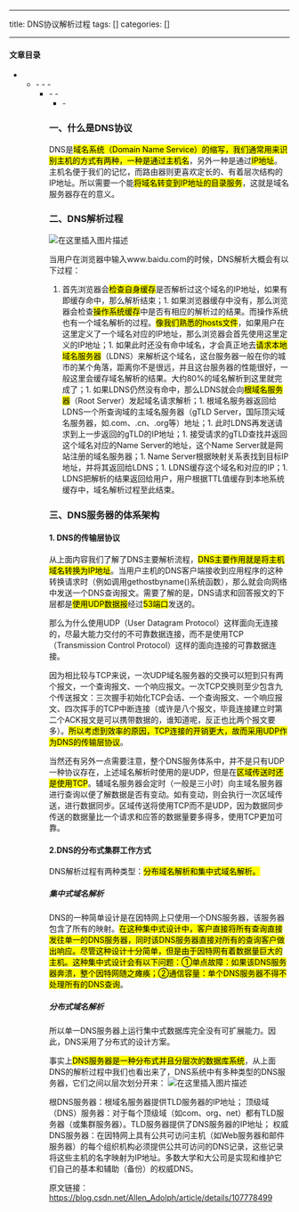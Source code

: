 
--- 
title:  DNS协议解析过程 
tags: []
categories: [] 

---


#### 文章目录
- <ul><li>- - - <ul><li>- - <ul><li>- 


### 一、什么是DNS协议

DNS是<mark>域名系统（Domain Name Service）<mark>的缩写，我们通常用来识别主机的方式有两种，一种是通过</mark>主机名</mark>，另外一种是通过<mark>IP地址</mark>。主机名便于我们的记忆，而路由器则更喜欢定长的、有着层次结构的IP地址。所以需要一个能<mark>将域名转变到IP地址的目录服务</mark>，这就是域名服务器存在的意义。

### 二、DNS解析过程

<img src="https://img-blog.csdnimg.cn/a9617ea5faf24990a5a0efcc054c14a9.png?x-oss-process=image/watermark,type_d3F5LXplbmhlaQ,shadow_50,text_Q1NETiBAd2hfMTEx,size_20,color_FFFFFF,t_70,g_se,x_16" alt="在这里插入图片描述">

当用户在浏览器中输入www.baidu.com的时候，DNS解析大概会有以下过程：
1. 首先浏览器会<mark>检查自身缓存</mark>是否解析过这个域名的IP地址，如果有即缓存命中，那么解析结束；1. 如果浏览器缓存中没有，那么浏览器会检查<mark>操作系统缓存</mark>中是否有相应的解析过的结果。而操作系统也有一个域名解析的过程。<mark>像我们熟悉的hosts文件</mark>，如果用户在这里定义了一个域名对应的IP地址，那么浏览器会首先使用这里定义的IP地址；1. 如果此时还没有命中域名，才会真正地去<mark>请求本地域名服务器</mark>（LDNS）来解析这个域名，这台服务器一般在你的城市的某个角落，距离你不是很远，并且这台服务器的性能很好，一般这里会缓存域名解析的结果。大约80%的域名解析到这里就完成了；1. 如果LDNS仍然没有命中，那么LDNS就会向<mark>根域名服务器</mark>（Root Server）发起域名请求解析；1. 根域名服务器返回给LDNS一个所查询域的主域名服务器（gTLD Server，国际顶尖域名服务器，如.com、.cn、.org等）地址；1. 此时LDNS再发送请求到上一步返回的gTLD的IP地址；1. 接受请求的gTLD查找并返回这个域名对应的Name Server的地址，这个Name Server就是网站注册的域名服务器；1. Name Server根据映射关系表找到目标IP地址，并将其返回给LDNS；1. LDNS缓存这个域名和对应的IP；1. LDNS把解析的结果返回给用户，用户根据TTL值缓存到本地系统缓存中，域名解析过程至此结束。
### 三、DNS服务器的体系架构

#### 1. DNS的传输层协议

从上面内容我们了解了DNS主要解析流程，<mark>DNS主要作用就是将主机域名转换为IP地址</mark>。当用户主机的DNS客户端接收到应用程序的这种转换请求时（例如调用gethostbyname()系统函数），那么就会向网络中发送一个DNS查询报文。需要了解的是，DNS请求和回答报文的下层都是<mark>使用UDP数据报</mark>经过<mark>53端口</mark>发送的。

那么为什么使用UDP（User Datagram Protocol）这样面向无连接的，尽最大能力交付的不可靠数据连接，而不是使用TCP（Transmission Control Protocol）这样的面向连接的可靠数据连接。

因为相比较与TCP来说，一次UDP域名服务器的交换可以短到只有两个报文，一个查询报文、一个响应报文。一次TCP交换则至少包含九个传送报文：三次握手初始化TCP会话、一个查询报文、一个响应报文、四次挥手的TCP中断连接（或许是八个报文，毕竟连接建立时第二个ACK报文是可以携带数据的，谁知道呢，反正也比两个报文要多）。<mark>所以考虑到效率的原因，TCP连接的开销更大，故而采用UDP作为DNS的传输层协议</mark>。

当然还有另外一点需要注意，整个DNS服务体系中，并不是只有UDP一种协议存在，上述域名解析时使用的是UDP，但是在<mark>区域传送时还是使用TCP</mark>。辅域名服务器会定时（一般是三小时）向主域名服务器进行查询以便了解数据是否有变动。如有变动，则会执行一次区域传送，进行数据同步。区域传送将使用TCP而不是UDP，因为数据同步传送的数据量比一个请求和应答的数据量要多得多，使用TCP更加可靠。

#### 2.DNS的分布式集群工作方式

DNS解析过程有两种类型：<mark>分布域名解析和集中式域名解析。</mark>

##### 集中式域名解析

DNS的一种简单设计是在因特网上只使用一个DNS服务器，该服务器包含了所有的映射。<mark>在这种集中式设计中，客户直接将所有查询直接发往单一的DNS服务器，同时该DNS服务器直接对所有的查询客户做出响应。尽管这种设计十分简单，但是由于因特网有着数据量巨大的主机。这种集中式设计会有以下问题：①单点故障：如果该DNS服务器奔溃，整个因特网随之瘫痪；②通信容量：单个DNS服务器不得不处理所有的DNS查询</mark>。

##### 分布式域名解析

所以单一DNS服务器上运行集中式数据库完全没有可扩展能力。因此，DNS采用了分布式的设计方案。

事实上<mark>DNS服务器是一种分布式并且分层次的数据库系统</mark>，从上面DNS的解析过程中我们也看出来了，DNS系统中有多种类型的DNS服务器，它们之间以层次划分开来： <img src="https://img-blog.csdnimg.cn/d8e2aa098c6547f8984cc5401535ec6c.png?x-oss-process=image/watermark,type_d3F5LXplbmhlaQ,shadow_50,text_Q1NETiBAd2hfMTEx,size_20,color_FFFFFF,t_70,g_se,x_16" alt="在这里插入图片描述">

根DNS服务器：根域名服务器提供TLD服务器的IP地址； 顶级域（DNS）服务器：对于每个顶级域（如com、org、net）都有TLD服务器（或集群服务器）。TLD服务器提供了DNS服务器的IP地址； 权威DNS服务器：在因特网上具有公共可访问主机（如Web服务器和邮件服务器）的每个组织机构必须提供公共可访问的DNS记录，这些记录将这些主机的名字映射为IP地址。多数大学和大公司是实现和维护它们自己的基本和辅助（备份）的权威DNS。

原文链接：https://blog.csdn.net/Allen_Adolph/article/details/107778499
